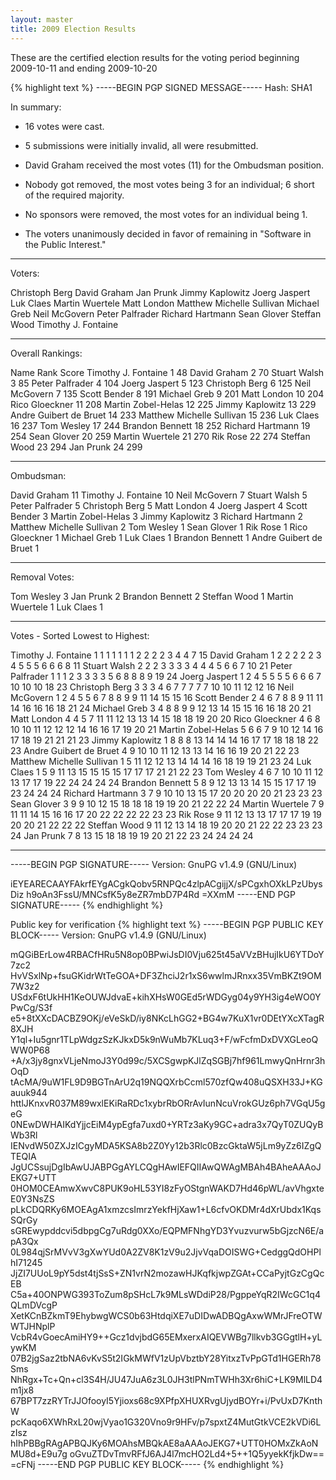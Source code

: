 ```yaml
---
layout: master
title: 2009 Election Results
---
```

These are the certified election results for the voting period beginning 2009-10-11 and ending 2009-10-20

{% highlight text %}
-----BEGIN PGP SIGNED MESSAGE-----
Hash: SHA1

In summary:
* 16 votes were cast.
* 5 submissions were initially invalid, all were resubmitted.

* David Graham received the most votes (11) for the Ombudsman position.
* Nobody got removed, the most votes being 3 for an individual; 6 short of the required majority.
* No sponsors were removed, the most votes for an individual being 1.
* The voters unanimously decided in favor of remaining in "Software in the Public Interest."

- -------------------

Voters:

Christoph Berg
David Graham
Jan Prunk
Jimmy Kaplowitz
Joerg Jaspert
Luk Claes
Martin Wuertele
Matt London
Matthew Michelle Sullivan
Michael Greb
Neil McGovern
Peter Palfrader
Richard Hartmann
Sean Glover
Steffan Wood
Timothy J. Fontaine

- -------------------

Overall Rankings:

Name                        Rank      Score
Timothy J. Fontaine          1           48
David Graham                 2           70
Stuart Walsh                 3           85
Peter Palfrader              4          104
Joerg Jaspert                5          123
Christoph Berg               6          125
Neil McGovern                7          135
Scott Bender                 8          191
Michael Greb                 9          201
Matt London                 10          204
Rico Gloeckner              11          208
Martin Zobel-Helas          12          225
Jimmy Kaplowitz             13          229
Andre Guibert de Bruet      14          233
Matthew Michelle Sullivan   15          236
Luk Claes                   16          237
Tom Wesley                  17          244
Brandon Bennett             18          252
Richard Hartmann            19          254
Sean Glover                 20          259
Martin Wuertele             21          270
Rik Rose                    22          274
Steffan Wood                23          294
Jan Prunk                   24          299

- -------------------

Ombudsman:

David Graham                11
Timothy J. Fontaine         10
Neil McGovern                7
Stuart Walsh                 5
Peter Palfrader              5
Christoph Berg               5
Matt London                  4
Joerg Jaspert                4
Scott Bender                 3
Martin Zobel-Helas           3
Jimmy Kaplowitz              3
Richard Hartmann             2
Matthew Michelle Sullivan    2
Tom Wesley                   1
Sean Glover                  1
Rik Rose                     1
Rico Gloeckner               1
Michael Greb                 1
Luk Claes                    1
Brandon Bennett              1
Andre Guibert de Bruet       1

- -------------------

Removal Votes:

Tom Wesley                   3
Jan Prunk                    2
Brandon Bennett              2
Steffan Wood                 1
Martin Wuertele              1
Luk Claes                    1

- -------------------

Votes - Sorted Lowest to Highest:

Timothy J. Fontaine          1   1   1   1   1   1   1   2   2   2   2   3   4   4   7  15
David Graham                 1   2   2   2   2   2   3   4   5   5   5   6   6   6   8  11
Stuart Walsh                 2   2   2   3   3   3   3   4   4   4   5   6   6   7  10  21
Peter Palfrader              1   1   1   2   3   3   3   3   5   6   8   8   8   9  19  24
Joerg Jaspert                1   2   4   5   5   5   5   6   6   6   7  10  10  10  18  23
Christoph Berg               3   3   3   4   6   7   7   7   7   7  10  10  11  12  12  16
Neil McGovern                1   2   4   5   5   6   7   8   8   9   9  11  14  15  15  16
Scott Bender                 2   4   6   7   8   8   9  11  11  14  16  16  16  18  21  24
Michael Greb                 3   4   8   8   9   9  12  13  14  15  15  16  16  18  20  21
Matt London                  4   4   5   7  11  11  12  13  13  14  15  18  18  19  20  20
Rico Gloeckner               4   6   8  10  10  11  12  12  12  14  16  16  17  19  20  21
Martin Zobel-Helas           5   6   6   7   9  10  12  14  16  17  18  19  21  21  21  23
Jimmy Kaplowitz              1   8   8   8  13  14  14  14  16  17  17  18  18  18  22  23
Andre Guibert de Bruet       4   9  10  10  11  12  13  13  14  16  16  19  20  21  22  23
Matthew Michelle Sullivan    1   5  11  12  12  13  14  14  14  16  18  19  19  21  23  24
Luk Claes                    1   5   9  11  13  15  15  15  15  17  17  17  21  21  22  23
Tom Wesley                   4   6   7  10  10  11  12  13  17  17  19  22  24  24  24  24
Brandon Bennett              5   8   9  12  13  13  14  15  15  17  17  19  23  24  24  24
Richard Hartmann             3   7   9  10  10  13  15  17  20  20  20  20  21  23  23  23
Sean Glover                  3   9   9  10  12  15  18  18  18  19  19  20  21  22  22  24
Martin Wuertele              7   9  11  11  14  15  16  16  17  20  22  22  22  22  23  23
Rik Rose                     9  11  12  13  13  17  17  17  19  19  20  20  21  22  22  22
Steffan Wood                 9  11  12  13  14  18  19  20  20  21  22  22  23  23  23  24
Jan Prunk                    7   8  13  15  18  18  19  19  20  21  22  23  24  24  24  24

- -------------------
-----BEGIN PGP SIGNATURE-----
Version: GnuPG v1.4.9 (GNU/Linux)

iEYEARECAAYFAkrfEYgACgkQobv5RNPQc4zlpACgijjX/sPCgxhOXkLPzUbysDiz
h9oAn3FssU/MNCsfK5y8eZR7mbD7P4Rd
=XXmM
-----END PGP SIGNATURE-----
{% endhighlight %}

Public key for verification
{% highlight text %}
-----BEGIN PGP PUBLIC KEY BLOCK-----
Version: GnuPG v1.4.9 (GNU/Linux)

mQGiBErLow4RBACfHRu5N8op0BPwiJsDI0Vju625t45aVVzBHujIkU6YTDoY7zc2
HvVSxlNp+fsuGKidrWtTeGOA+DF3ZhciJ2r1xS6wwlmJRnxx35VmBKZt9OM7W3z2
USdxF6tUkHH1KeOUWJdvaE+kihXHsW0GEd5rWDGyg04y9YH3ig4eWO0YPwCg/S3f
e5+8tXXcDACBZ9OKj/eVeSkD/iy8NKcLhGG2+BG4w7KuX1vr0DEtYXcXTagR8XJH
Y1ql+Iu5gnr1TLpWdgzSzKJkxD5k9nWuMb7KLuq3+F/wFcfmDxDVXGLeoQWW0P68
+A/x3jy8gnxVLjeNmoJ3Y0d99c/5XCSgwpKJlZqSGBj7hf961LmwyQnHrnr3hOqD
tAcMA/9uW1FL9D9BGTnArU2q19NQQXrbCcml570zfQw408uQSXH33J+KGauuk944
httlJKnxvR037M89wxlEKiRaRDc1xybrRbORrAvIunNcuVrokGUz6ph7VGqU5geG
0NEwDWHAIKdYjjcEiM4ypEgfa7uxd0+YRTz3aKy9GC+adra3x7QyT0ZUQyBWb3Rl
IENvdW50ZXJzICgyMDA5KSA8b2Z0Yy12b3Rlc0BzcGktaW5jLm9yZz6IZgQTEQIA
JgUCSsujDgIbAwUJABPGgAYLCQgHAwIEFQIIAwQWAgMBAh4BAheAAAoJEKG7+UTT
0HOM0CEAmwXwvC8PUK9oHL53YI8zFyOStgnWAKD7Hd46pWL/avVhgxteE0Y3NsZS
pLkCDQRKy6MOEAgA1xmzcsImrzYekfHjXaw1+L6cfvOKDMr4dXrUbdx1KqsSQrGy
sGREwypddcvi5dbpgCg7uRdg0XXo/EQPMFNhgYD3Yvuzvurw5bGjzcN6E/apA3Qx
0L984qjSrMVvV3gXwYUd0A2ZV8K1zV9u2JjvVqaDOISWG+CedggQdOHPlhI71245
JjZI7UUoL9pY5dst4tjSsS+ZN1vrN2mozawHJKqfkjwpZGAt+CCaPyjtGzCgQcEB
C5a+40ONPWG393ToZum8pSHcL7k9MLsWDdiP28/PgppeYqR2IWcGC1q4QLmDVcgP
XetKCnBZkmT9EhybwgWCS0b63HtdqiXE7uDIDwADBQgAxwWMrJFreOTWWTJHNplP
VcbR4vGoecAmiHY9++Gcz1dvjbdG65EMxerxAIQEVWBg7llkvb3GGgtlH+yLywKM
07B2jgSaz2tbNA6vKvS5t2IGkMWfV1zUpVbztbY28YitxzTvPpGTd1HGERh78Sms
NhRgx+Tc+Qn+cl3S4H/JU47JuA6z3L0JH3tlPNmTWHh3Xr6hiC+LK9MlLD4m1jx8
67BPT7zzRYTrJJOfooyI5Yjioxs68c9XPfpXHUXRvgUjydBOYr+i/PvUxD7KnthW
pcKaqo6XWhRxL20wjVyao1G320Vno9r9HFv/p7spxtZ4MutGtkVCE2kVDi6LzIsz
hIhPBBgRAgAPBQJKy6MOAhsMBQkAE8aAAAoJEKG7+UTT0HOMxZkAoNMU8d+E9u7g
oGvuZTDvTmvRFfJ6AJ4l7mcHO2Ld4+5++1Q5yyekKfjkDw==
=cFNj
-----END PGP PUBLIC KEY BLOCK-----
{% endhighlight %}
